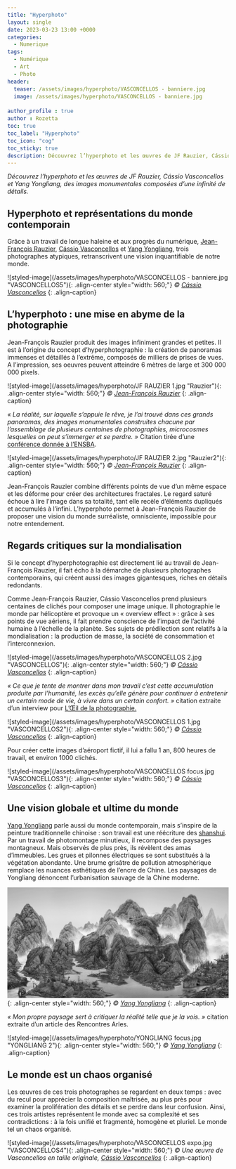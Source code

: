 ```yaml
---
title: "Hyperphoto"
layout: single
date: 2023-03-23 13:00 +0000
categories:
  - Numerique 
tags:
  - Numérique
  - Art
  - Photo
header:
  teaser: /assets/images/hyperphoto/VASCONCELLOS - banniere.jpg
  image: /assets/images/hyperphoto/VASCONCELLOS - banniere.jpg

author_profile : true
author : Rozetta
toc: true
toc_label: "Hyperphoto"
toc_icon: "cog"
toc_sticky: true
description: Découvrez l’hyperphoto et les œuvres de JF Rauzier, Cássio Vasconcellos et Yang Yongliang, des images monumentales composées d’une infinité de détails.
---
```

*Découvrez l’hyperphoto et les œuvres de JF Rauzier, Cássio Vasconcellos et Yang Yongliang, des images monumentales composées d’une infinité de détails.*

## Hyperphoto et représentations du monde contemporain

Grâce à un travail de longue haleine et aux progrès du numérique, [Jean-François Rauzier](www.rauzier-hyperphoto.com), [Cássio Vasconcellos](https://www.cassiovasconcellos.com/) et [Yang Yongliang](https://www.yangyongliang.com/), trois photographes atypiques, retranscrivent une vision inquantifiable de notre monde.

![styled-image](/assets/images/hyperphoto/VASCONCELLOS - banniere.jpg "VASCONCELLOS5"){: .align-center style="width: 560;"}
*© [Cássio Vasconcellos](https://www.cassiovasconcellos.com/)*
{: .align-caption}

## L’hyperphoto : une mise en abyme de la photographie

Jean-François Rauzier produit des images infiniment grandes et petites. Il est à l’origine du concept d’hyperphotographie : la création de panoramas immenses et détaillés à l’extrême, composés de milliers de prises de vues. A l’impression, ses oeuvres peuvent atteindre 6 mètres de large et 300 000 000 pixels.

![styled-image](/assets/images/hyperphoto/JF RAUZIER 1.jpg "Rauzier"){: .align-center style="width: 560;"}
*© [Jean-François Rauzier](www.rauzier-hyperphoto.com)*
{: .align-caption}

*« La réalité, sur laquelle s’appuie le rêve, je l’ai trouvé dans ces grands panoramas, des images monumentales construites chacune par l’assemblage de plusieurs centaines de photographies, microcosmes lesquelles on peut s’immerger et se perdre. »* Citation tirée d’une [conférence donnée à l’ENSBA](https://www.galerie-photo.com/rauzier.html).

![styled-image](/assets/images/hyperphoto/JF RAUZIER 2.jpg "Rauzier2"){: .align-center style="width: 560;"}
*© [Jean-François Rauzier](www.rauzier-hyperphoto.com)*
{: .align-caption}

Jean-François Rauzier combine différents points de vue d’un même espace et les déforme pour créer des architectures fractales. Le regard saturé échoue à lire l’image dans sa totalité, tant elle recèle d’éléments dupliqués et accumulés à l’infini. L’hyperphoto permet à Jean-François Rauzier de proposer une vision du monde surréaliste, omnisciente, impossible pour notre entendement.

## Regards critiques sur la mondialisation

Si le concept d’hyperphotographie est directement lié au travail de Jean-François Rauzier, il fait écho à la démarche de plusieurs photographes contemporains, qui créent aussi des images gigantesques, riches en détails redondants. 

Comme Jean-François Rauzier, Cássio Vasconcellos prend plusieurs centaines de clichés pour composer une image unique. Il photographie le monde par hélicoptère et provoque un « overview effect » : grâce à ses points de vue aériens, il fait prendre conscience de l’impact de l’activité humaine à l’échelle de la planète. Ses sujets de prédilection sont relatifs à la mondialisation : la production de masse, la société de consommation et l’interconnexion.

![styled-image](/assets/images/hyperphoto/VASCONCELLOS 2.jpg "VASCONCELLOS"){: .align-center style="width: 560;"}
*© [Cássio Vasconcellos](https://www.cassiovasconcellos.com/)*
{: .align-caption}

*« Ce que je tente de montrer dans mon travail c’est cette accumulation produite par l’humanité, les excès qu’elle génère pour continuer à entretenir un certain mode de vie, à vivre dans un certain confort. »* citation extraite d’un interview pour [L’Œil de la photographie.](https://loeildelaphotographie.com/fr/rencontre-avec-cassio-vasconcellos/)

![styled-image](/assets/images/hyperphoto/VASCONCELLOS 1.jpg "VASCONCELLOS2"){: .align-center style="width: 560;"}
*© [Cássio Vasconcellos](https://www.cassiovasconcellos.com/)*
{: .align-caption}

Pour créer cette images d’aéroport fictif, il lui a fallu 1 an, 800 heures de travail, et environ 1000 clichés. 

![styled-image](/assets/images/hyperphoto/VASCONCELLOS focus.jpg "VASCONCELLOS3"){: .align-center style="width: 560;"}
*© [Cássio Vasconcellos](https://www.cassiovasconcellos.com/)*
{: .align-caption}

## Une vision globale et ultime du monde

[Yang Yongliang](https://www.yangyongliang.com/) parle aussi du monde contemporain, mais s’inspire de la peinture traditionnelle chinoise : son travail est une réécriture des [shanshui](https://fr.wikipedia.org/wiki/Shanshui). Par un travail de photomontage minutieux, il recompose des paysages montagneux. Mais observés de plus près, ils révèlent des amas d’immeubles. Les grues et pilonnes électriques se sont substitués à la végétation abondante. Une brume grisâtre de pollution atmosphérique remplace les nuances esthétiques de l’encre de Chine. Les paysages de Yongliang dénoncent l’urbanisation sauvage de la Chine moderne.

![styled-image](/assets/images/hyperphoto/YONGLIANG.jpg "YONGLIANG"){: .align-center style="width: 560;"}
*© [Yang Yongliang](https://www.yangyongliang.com/)*
{: .align-caption}

*« Mon propre paysage sert à critiquer la réalité telle que je la vois. »* citation extraite d’un article des Rencontres Arles.

![styled-image](/assets/images/hyperphoto/YONGLIANG focus.jpg "YONGLIANG 2"){: .align-center style="width: 560;"}
*© [Yang Yongliang](https://www.yangyongliang.com/)*
{: .align-caption}

## Le monde est un chaos organisé

Les œuvres de ces trois photographes se regardent en deux temps : avec du recul pour apprécier la composition maîtrisée, au plus près pour examiner la prolifération des détails et se perdre dans leur confusion. Ainsi, ces trois artistes représentent le monde avec sa complexité et ses contradictions : à la fois unifié et fragmenté, homogène et pluriel. Le monde tel un chaos organisé.

![styled-image](/assets/images/hyperphoto/VASCONCELLOS expo.jpg "VASCONCELLOS4"){: .align-center style="width: 560;"}
*© Une œuvre de Vasconcellos en taille originale, [Cássio Vasconcellos](https://www.cassiovasconcellos.com/)*
{: .align-caption}
